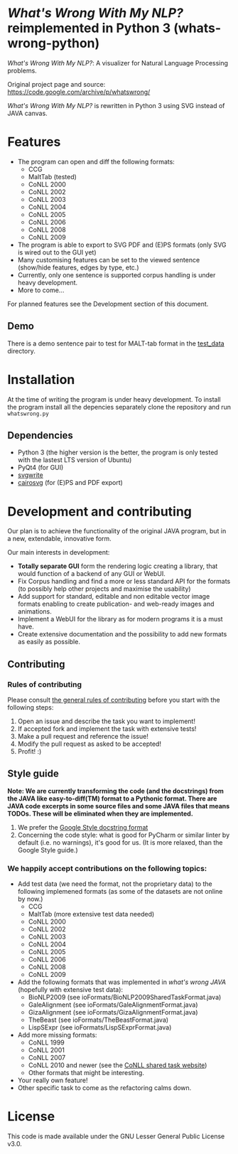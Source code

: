 # _What's Wrong With My NLP?_ reimplemented in Python 3 (whats-wrong-python)

_What's Wrong With My NLP?_: A visualizer for Natural Language Processing problems.

Original project page and source: https://code.google.com/archive/p/whatswrong/

_What's Wrong With My NLP?_ is rewritten in Python 3 using SVG instead of JAVA canvas.

# Features
- The program can open and diff the following formats:
    - CCG
    - MaltTab (tested)
    - CoNLL 2000
    - CoNLL 2002
    - CoNLL 2003
    - CoNLL 2004
    - CoNLL 2005
    - CoNLL 2006
    - CoNLL 2008
    - CoNLL 2009
- The program is able to export to SVG PDF and (E)PS formats (only SVG is wired out to the GUI yet)
- Many customising features can be set to the viewed sentence (show/hide features, edges by type, etc.)
- Currently, only one sentence is supported corpus handling is under heavy development.
- More to come...

For planned features see the Development section of this document.

## Demo

There is a demo sentence pair to test for MALT-tab format in the [test_data](https://github.com/ppke-nlpg/whats-wrong-python/tree/master/test_data) directory.

# Installation

At the time of writing the program is under heavy development.
To install the program install all the depencies separately clone the repository and run `whatswrong.py`

## Dependencies

   - Python 3 (the higher version is the better, the program is only tested with the lastest LTS version of Ubuntu)
   - PyQt4 (for GUI)
   - [svgwrite](https://pypi.python.org/pypi/svgwrite/)
   - [cairosvg](http://cairosvg.org/) (for (E)PS and PDF export)
 
# Development and contributing

Our plan is to achieve the functionality of the original JAVA program, but in a new, extendable, innovative form.

Our main interests in development:

- __Totally separate GUI__ form the rendering logic creating a library, that would function of a backend of any GUI or WebUI.
- Fix Corpus handling and find a more or less standard API for the formats (to possibly help other projects and maximise the usability)
- Add support for standard, editable and non editable vector image formats enabling to create publication- and web-ready images and animations.
- Implement a WebUI for the library as for modern programs it is a must have.
- Create extensive documentation and the possibility to add new formats as easily as possible. 

## Contributing

### Rules of contributing

Please consult [the general rules of contributing](https://github.com/ppke-nlpg/whats-wrong-python/blob/master/CONTRIBUTING:md) before you start with the following steps:

1. Open an issue and describe the task you want to implement!
2. If accepted fork and implement the task with extensive tests!
3. Make a pull request and reference the issue!
4. Modify the pull request as asked to be accepted!
5. Profit! :)

## Style guide

__Note: We are currently transforming the code (and the docstrings) from the JAVA like easy-to-diff(TM) format to a Pythonic format. There are JAVA code excerpts in some source files and some JAVA files that means TODOs. These will be eliminated when they are implemented.__

1. We prefer the [Google Style docstring format](http://sphinxcontrib-napoleon.readthedocs.io/en/latest/example_google.html)
2. Concerning the code style: what is good for PyCharm or similar linter by default (i.e. no warnings), it's good for us. (It is more relaxed, than the Google Style guide.)    

### We happily accept contributions on the following topics:

- Add test data (we need the format, not the proprietary data) to the following implemened formats (as some of the datasets are not online by now.) 
    - CCG
    - MaltTab (more extensive test data needed)
    - CoNLL 2000
    - CoNLL 2002
    - CoNLL 2003
    - CoNLL 2004
    - CoNLL 2005
    - CoNLL 2006
    - CoNLL 2008
    - CoNLL 2009
- Add the following formats that was implemented in _what's wrong JAVA_ (hopefully with extensive test data):
	- BioNLP2009 (see ioFormats/BioNLP2009SharedTaskFormat.java)
	- GaleAlignment (see ioFormats/GaleAlignmentFormat.java)
	- GizaAlignment (see ioFormats/GizaAlignmentFormat.java)
	- TheBeast (see ioFormats/TheBeastFormat.java)
	- LispSExpr (see ioFormats/LispSExprFormat.java)
- Add more missing formats:
	- CoNLL 1999
	- CoNLL 2001
	- CoNLL 2007
	- CoNLL 2010 and newer (see the [CoNLL shared task website](http://www.conll.org/previous-tasks))
	- Other formats that might be interesting.
- Your really own feature!
- Other specific task to come as the refactoring calms down.

# License

This code is made available under the GNU Lesser General Public License v3.0.
